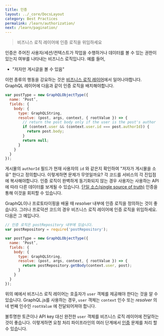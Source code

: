 ```yaml
---
title: 인증
layout: ../_core/DocsLayout
category: Best Practices
permalink: /learn/authorization/
next: /learn/pagination/
---
```


> 비즈니스 로직 레이어에 인증 로직을 위임하세요

인증은 주어진 사용자/세션/컨텍스트가 작업을 수행하거나 데이터를 볼 수 있는 권한이 있는지 여부를 나타내는 비즈니스 로직입니다. 예를 들어,

* "저자만 게시글을 볼 수 있음"

이런 종류의 행동을 강요하는 것은 [비즈니스 로직 레이어](/learn/thinking-in-graphs/#business-logic-layer)에서 일어나야합니다. GraphQL 레이어에 다음과 같이 인증 로직을 배치해야합니다.

```javascript
var postType = new GraphQLObjectType({
  name: ‘Post’,
  fields: {
    body: {
      type: GraphQLString,
      resolve: (post, args, context, { rootValue }) => {
        // return the post body only if the user is the post's author
        if (context.user && (context.user.id === post.authorId)) {
          return post.body;
        }
        return null;
      }
    }
  }
});
```

게시물의 `authorId` 필드가 현재 사용자의 `id` 와 같은지 확인하여 "저자가 게시물을 소유" 한다고 정의합니다. 이렇게하면 문제가 무엇일까요? 각 코드를 서비스의 각 진입점에 복사해야합니다. 인증 로직이 완벽하게 동기화되지 않는 경우 사용자는 사용하는 API에 따라 다른 데이터를 보게될 수 있습니다. [단일 소스(single source of truth)](/learn/thinking-in-graphs/#business-logic-layer) 인증을 통해 이것을 회피할 수 있습니다.

GraphQL이나 프로토타이핑을 배울 때 *resolver* 내부에 인증 로직을 정의하는 것이 좋습니다. 그러나 프로덕션 코드의 경우 비즈니스 로직 레이어에 인증 로직을 위임하세요. 다음은 그 예입니다.

```javascript
// 인증 로직은 postRepository 내부에 있습니다.
var postRepository = require('postRepository');

var postType = new GraphQLObjectType({
  name: ‘Post’,
  fields: {
    body: {
      type: GraphQLString,
      resolve: (post, args, context, { rootValue }) => {
        return postRepository.getBody(context.user, post);
      }
    }
  }
});
```

위의 예에서 비즈니스 로직 레이어는 호출자가 `user` 객체를 제공해야 한다는 것을 알 수 있습니다. GraphQL.js를 사용하는 경우, `user` 객체는 `context` 인수 또는 *resolver* 의 네 번째 인수인 `rootValue` 에 전달되어져야 합니다.

불투명한 토큰이나 API key 대신 완전한 `user` 객체를 비즈니스 로직 레이어에 전달하는 것이 좋습니다. 이렇게하면 요청 처리 파이프라인의 여러 단계에서 [인증](/graphql-js/authentication-and-express-middleware/) 문제를 처리 할 수 ​​있습니다.
